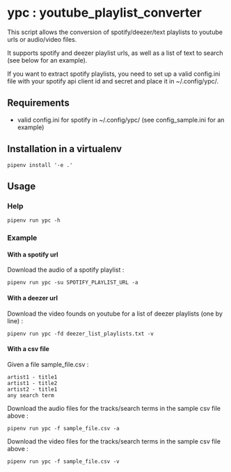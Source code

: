 # ypc : youtube_playlist_converter

This script allows the conversion of spotify/deezer/text playlists to youtube urls or audio/video files.

It supports spotify and deezer playlist urls, as well as a list of text to search (see below for an example).

If you want to extract spotify playlists, you need to set up a valid config.ini file with your spotify api client id and secret and place it in ~/.config/ypc/.

## Requirements

- valid config.ini for spotify in ~/.config/ypc/ (see config_sample.ini for an example)

## Installation in a virtualenv

```
pipenv install '-e .'
```

## Usage

### Help

```
pipenv run ypc -h
```

### Example

#### With a spotify url

Download the audio of a spotify playlist :

```
pipenv run ypc -su SPOTIFY_PLAYLIST_URL -a
```

#### With a deezer url

Download the video founds on youtube for a list of deezer playlists (one by line) :

```
pipenv run ypc -fd deezer_list_playlists.txt -v
```

#### With a csv file

Given a file sample_file.csv :

```
artist1 - title1
artist1 - title2
artist2 - title1
any search term
```

Download the audio files for the tracks/search terms in the sample csv file above :

```
pipenv run ypc -f sample_file.csv -a
```

Download the video files for the tracks/search terms in the sample csv file above :

```
pipenv run ypc -f sample_file.csv -v
```
